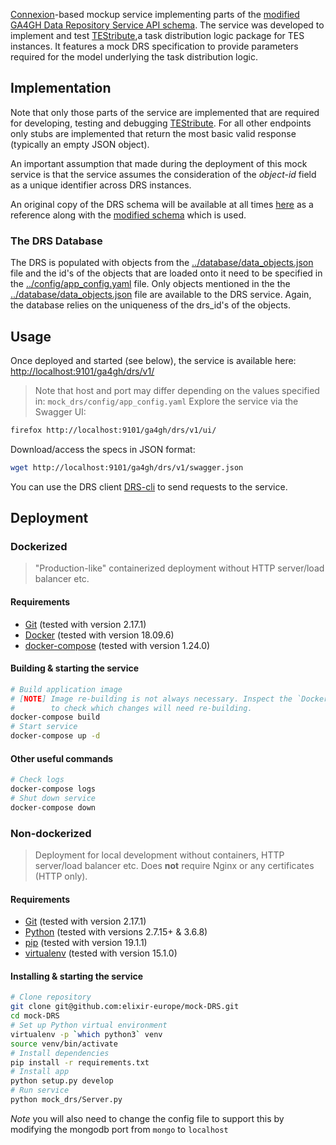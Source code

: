 [Connexion]-based mockup service implementing parts of the [modified GA4GH Data Repository
Service API schema](mock_drs/specs/schema.data_repository_service.cd0186f.openapi.modified.yaml). The service was 
developed to implement and test [TEStribute],a task distribution logic package for TES instances. It features a 
mock DRS specification to provide parameters required for the model underlying the task distribution logic.

## Implementation

Note that only those parts of the service are implemented that are required for developing, testing and debugging 
[TEStribute](https://github.com/elixir-europe/TEStribute).
For all other endpoints only stubs are implemented that return the most basic valid response (typically an empty JSON 
object).

An important assumption that made during the deployment of this mock service is that the service assumes the 
consideration of the *object-id* field as a unique identifier across DRS instances. 

An original copy of the DRS schema will be available at all times [here](mock_drs/specs/schema.data_repository_service.cd0186f.openapi.yaml)
as a reference along with the [modified schema](mock_drs/specs/schema.data_repository_service.cd0186f.openapi.modified.yaml) which is used.

### The DRS Database

The DRS is populated with objects from the [../database/data_objects.json](mock_drs/database/data_objects.json) file 
and the id's of the objects that are loaded onto it need to be specified in the [../config/app_config.yaml](mock_drs/config/app_config.yaml) file. 
Only objects mentioned in the the [../database/data_objects.json](mock_drs/database/data_objects.json) file are available
to the DRS service. Again, the database relies on the uniqueness of the drs_id's of the objects.

## Usage

Once deployed and started (see below), the service is available here:
<http://localhost:9101/ga4gh/drs/v1/>

> Note that host and port may differ depending on the values specified in:
`mock_drs/config/app_config.yaml`
Explore the service via the Swagger UI:

```bash
firefox http://localhost:9101/ga4gh/drs/v1/ui/
```

Download/access the specs in JSON format:

```bash
wget http://localhost:9101/ga4gh/drs/v1/swagger.json
```

You can use the DRS client [DRS-cli](https://github.com/elixir-europe/DRS-cli) to send requests to the service.

## Deployment

### Dockerized

> "Production-like" containerized deployment without HTTP server/load balancer etc.
#### Requirements

- [Git](https://git-scm.com/book/en/v2/Getting-Started-Installing-Git) (tested with version 2.17.1)
- [Docker](https://docs.docker.com/install/) (tested with version 18.09.6)
- [docker-compose](https://docs.docker.com/compose/install/) (tested with version 1.24.0)

#### Building & starting the service

```bash
# Build application image
# [NOTE] Image re-building is not always necessary. Inspect the `Dockerfile`
#        to check which changes will need re-building.
docker-compose build
# Start service
docker-compose up -d
```

#### Other useful commands

```bash
# Check logs
docker-compose logs
# Shut down service
docker-compose down
```

### Non-dockerized

> Deployment for local development without containers, HTTP server/load balancer etc.
> Does **not** require Nginx or any certificates (HTTP only).
#### Requirements

- [Git](https://git-scm.com/book/en/v2/Getting-Started-Installing-Git) (tested with version 2.17.1)
- [Python](https://www.python.org/downloads/) (tested with versions 2.7.15+ & 3.6.8)
- [pip](https://pip.pypa.io/en/stable/installing/) (tested with version 19.1.1)
- [virtualenv](https://virtualenv.pypa.io/en/stable/installation/) (tested with version 15.1.0)

#### Installing & starting the service

```bash
# Clone repository
git clone git@github.com:elixir-europe/mock-DRS.git
cd mock-DRS
# Set up Python virtual environment
virtualenv -p `which python3` venv
source venv/bin/activate
# Install dependencies
pip install -r requirements.txt
# Install app
python setup.py develop
# Run service
python mock_drs/Server.py
```
*Note* you will also need to change the config file to support this by modifying the mongodb port from ```mongo``` to 
```localhost```


[Connexion]:https://github.com/zalando/connexion
[TEStribute]:https://github.com/elixir-europe/TEStribute
